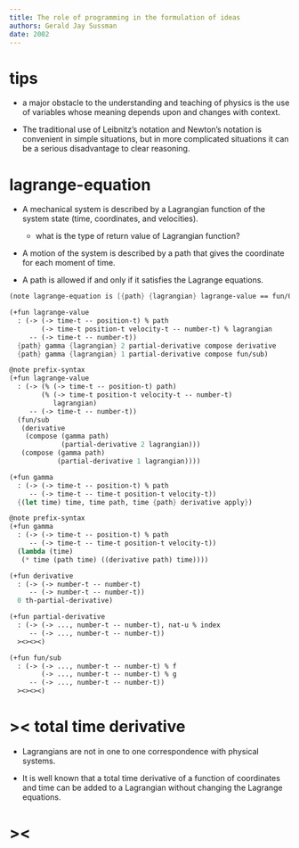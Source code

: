 ```yaml
---
title: The role of programming in the formulation of ideas
authors: Gerald Jay Sussman
date: 2002
---
```


# tips

- a major obstacle to the understanding
  and teaching of physics is the use of variables
  whose meaning depends upon and changes with context.

- The traditional use of Leibnitz’s notation and Newton’s notation
  is convenient in simple situations,
  but in more complicated situations
  it can be a serious disadvantage to clear reasoning.

# lagrange-equation

- A mechanical system is described by a Lagrangian function
  of the system state (time, coordinates, and velocities).

  - what is the type of return value of Lagrangian function?

- A motion of the system is described by a path
  that gives the coordinate for each moment of time.

- A path is allowed if and only if
  it satisfies the Lagrange equations.

``` scheme
(note lagrange-equation is [{path} {lagrangian} lagrange-value == fun/0])

(+fun lagrange-value
  : (-> (-> time-t -- position-t) % path
        (-> time-t position-t velocity-t -- number-t) % lagrangian
     -- (-> time-t -- number-t))
  {path} gamma {lagrangian} 2 partial-derivative compose derivative
  {path} gamma {lagrangian} 1 partial-derivative compose fun/sub)

@note prefix-syntax
(+fun lagrange-value
  : (-> (% (-> time-t -- position-t) path)
        (% (-> time-t position-t velocity-t -- number-t)
           lagrangian)
     -- (-> time-t -- number-t))
  (fun/sub
   (derivative
    (compose (gamma path)
             (partial-derivative 2 lagrangian)))
   (compose (gamma path)
            (partial-derivative 1 lagrangian))))

(+fun gamma
  : (-> (-> time-t -- position-t) % path
     -- (-> time-t -- time-t position-t velocity-t))
  {(let time) time, time path, time {path} derivative apply})

@note prefix-syntax
(+fun gamma
  : (-> (-> time-t -- position-t) % path
     -- (-> time-t -- time-t position-t velocity-t))
  (lambda (time)
   (* time (path time) ((derivative path) time))))

(+fun derivative
  : (-> (-> number-t -- number-t)
     -- (-> number-t -- number-t))
  0 th-partial-derivative)

(+fun partial-derivative
  : (-> (-> ..., number-t -- number-t), nat-u % index
     -- (-> ..., number-t -- number-t))
  ><><><)

(+fun fun/sub
  : (-> (-> ..., number-t -- number-t) % f
        (-> ..., number-t -- number-t) % g
     -- (-> ..., number-t -- number-t))
  ><><><)
```

# >< total time derivative

- Lagrangians are not in one to one correspondence with physical systems.

- It is well known that
  a total time derivative of a function of coordinates and time
  can be added to a Lagrangian
  without changing the Lagrange equations.

# ><
